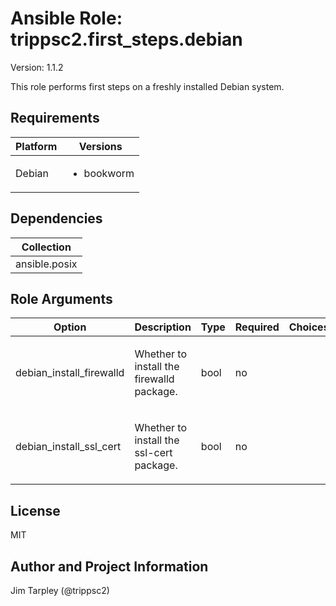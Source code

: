 <!-- BEGIN_ANSIBLE_DOCS -->

# Ansible Role: trippsc2.first_steps.debian
Version: 1.1.2

This role performs first steps on a freshly installed Debian system.

## Requirements

| Platform | Versions |
| -------- | -------- |
| Debian | <ul><li>bookworm</li></ul> |

## Dependencies

| Collection |
| ---------- |
| ansible.posix |

## Role Arguments
|Option|Description|Type|Required|Choices|Default|
|---|---|---|---|---|---|
| debian_install_firewalld | <p>Whether to install the firewalld package.</p> | bool | no |  | True |
| debian_install_ssl_cert | <p>Whether to install the ssl-cert package.</p> | bool | no |  | True |


## License
MIT

## Author and Project Information
Jim Tarpley (@trippsc2)
<!-- END_ANSIBLE_DOCS -->
